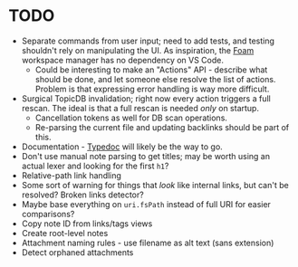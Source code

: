 # TODO

- Separate commands from user input; need to add tests, and testing shouldn't rely on manipulating
  the UI. As inspiration, the [Foam](https://github.com/foambubble/foam-workspace-manager) workspace
  manager has no dependency on VS Code.
  - Could be interesting to make an "Actions" API - describe what should be done, and let someone
    else resolve the list of actions. Problem is that expressing error handling is way more
    difficult.
- Surgical TopicDB invalidation; right now every action triggers a full rescan. The ideal is that a
  full rescan is needed _only_ on startup.
  - Cancellation tokens as well for DB scan operations.
  - Re-parsing the current file and updating backlinks should be part of this.
- Documentation - [Typedoc](http://typedoc.org/) will likely be the way to go.
- Don't use manual note parsing to get titles; may be worth using an actual lexer and looking for
  the first `h1`?
- Relative-path link handling
- Some sort of warning for things that _look_ like internal links, but can't be resolved? Broken
  links detector?
- Maybe base everything on `uri.fsPath` instead of full URI for easier comparisons?
- Copy note ID from links/tags views
- Create root-level notes
- Attachment naming rules - use filename as alt text (sans extension)
- Detect orphaned attachments
